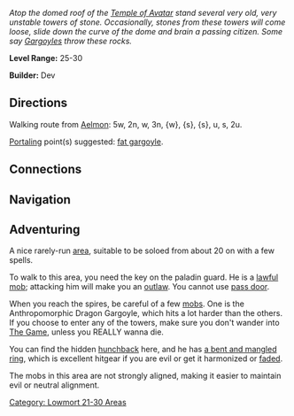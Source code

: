 *Atop the domed roof of the [Temple of
Avatar](:Category:_Temple_Of_AVATAR "wikilink") stand several very old,
very unstable towers of stone. Occasionally, stones from these towers
will come loose, slide down the curve of the dome and brain a passing
citizen. Some say [Gargoyles](Gargoyles "wikilink") throw these rocks.*

**Level Range:** 25-30

**Builder:** Dev

## Directions

Walking route from [Aelmon](Aelmon "wikilink"): 5w, 2n, w, 3n, {w}, {s},
{s}, u, s, 2u.

[Portaling](Portal "wikilink") point(s) suggested: [fat
gargoyle](Fat_Gargoyle "wikilink").

## Connections

## Navigation

## Adventuring

A nice rarely-run [area](:Category:_Areas "wikilink"), suitable to be
soloed from about 20 on with a few spells.

To walk to this area, you need the key on the paladin guard. He is a
[lawful mob](Lawful_Flag "wikilink"); attacking him will make you an
[outlaw](Outlaw "wikilink"). You cannot use [pass
door](Pass_Door "wikilink").

When you reach the spires, be careful of a few
[mobs](:Category:_Mobs "wikilink"). One is the Anthropomorphic Dragon
Gargoyle, which hits a lot harder than the others. If you choose to
enter any of the towers, make sure you don't wander into [The
Game](:Category:_Game "wikilink"), unless you REALLY wanna die.

You can find the hidden [hunchback](Hideous_Hunchback "wikilink") here,
and he has [a bent and mangled ring](Bent_And_Mangled_Ring "wikilink"),
which is excellent hitgear if you are evil or get it harmonized or
[faded](Fading "wikilink").

The mobs in this area are not strongly aligned, making it easier to
maintain evil or neutral alignment.

[Category: Lowmort 21-30
Areas](Category:_Lowmort_21-30_Areas "wikilink")
